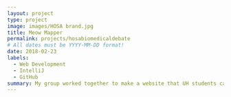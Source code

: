 ```yaml
---
layout: project
type: project
image: images/HOSA brand.jpg
title: Meow Mapper
permalink: projects/hosabiomedicaldebate
# All dates must be YYYY-MM-DD format!
date: 2018-02-23
labels:
  - Web Development
  - IntelliJ
  - GitHub
summary: My group worked together to make a website that UH students can use to map the stray cats on campus.
---
```

